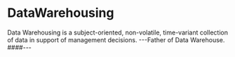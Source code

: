 # DataWarehousing
Data Warehousing is a subject-oriented, non-volatile, time-variant collection of data in support of management decisions. ---Father of Data Warehouse.
####---

